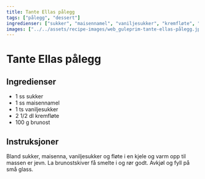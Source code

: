 ```yaml
---
title: Tante Ellas pålegg
tags: ["pålegg", "dessert"]
ingredienser: ["sukker", "maisennamel", "vaniljesukker", "kremfløte", "brunost"]
images: ["../../assets/recipe-images/web_guleprim-tante-ellas-pålegg.jpg"]
---
```


# Tante Ellas pålegg

## Ingredienser

- 1 ss sukker
- 1 ss maisennamel
- 1 ts vaniljesukker
- 2 1/2 dl kremfløte
- 100 g brunost

## Instruksjoner

Bland sukker, maisenna, vaniljesukker og fløte i en kjele og varm opp til massen er jevn. La brunostskiver få smelte i og rør godt. Avkjøl og fyll på små glass.
